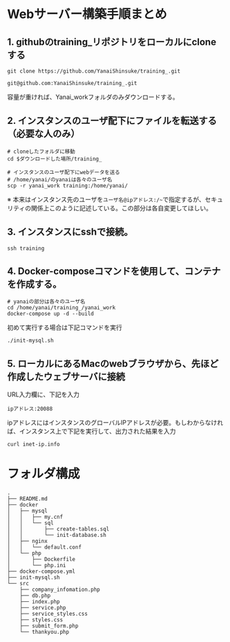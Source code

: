 # Webサーバー構築手順まとめ

## 1. githubのtraining_リポジトリをローカルにcloneする
```HTTPS
git clone https://github.com/YanaiShinsuke/training_.git
```

```SSH
git@github.com:YanaiShinsuke/training_.git
```
容量が重ければ、Yanai_workフォルダのみダウンロードする。

## 2. インスタンスのユーザ配下にファイルを転送する（必要な人のみ）

```Mac上
# cloneしたフォルダに移動
cd $ダウンロードした場所/training_

# インスタンスのユーザ配下にwebデータを送る
# /home/yanai/のyanaiは各々のユーザ名
scp -r yanai_work training:/home/yanai/
```

※ 本来はインスタンス先のユーザを`ユーザ名@ipアドレス:/~`で指定するが、セキュリティの関係上このように記述している。この部分は各自変更してほしい。

## 3. インスタンスにsshで接続。
```Mac上
ssh training
```

## 4. Docker-composeコマンドを使用して、コンテナを作成する。
```インスタンス上
# yanaiの部分は各々のユーザ名
cd /home/yanai/training_/yanai_work
docker-compose up -d --build
```

初めて実行する場合は下記コマンドを実行
```
./init-mysql.sh
```

## 5. ローカルにあるMacのwebブラウザから、先ほど作成したウェブサーバに接続
URL入力欄に、下記を入力
```webブラウザ
ipアドレス:20088
```

ipアドレスにはインスタンスのグローバルIPアドレスが必要。もしわからなければ、インスタンス上で下記を実行して、出力された結果を入力
```インスタンス上
curl inet-ip.info
```

# フォルダ構成
```
.
├── README.md
├── docker
│   ├── mysql
│   │   ├── my.cnf
│   │   └── sql
│   │       ├── create-tables.sql
│   │       └── init-database.sh
│   ├── nginx
│   │   └── default.conf
│   └── php
│       ├── Dockerfile
│       └── php.ini
├── docker-compose.yml
├── init-mysql.sh
└── src
    ├── company_infomation.php
    ├── db.php
    ├── index.php
    ├── service.php
    ├── service_styles.css
    ├── styles.css
    ├── submit_form.php
    └── thankyou.php
```
	
